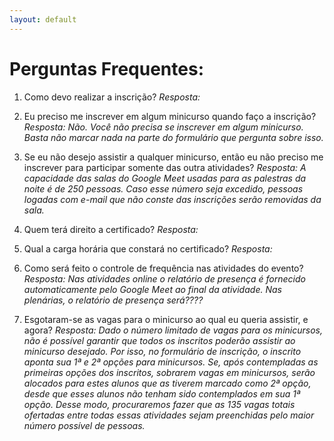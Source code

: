 ```yaml
---
layout: default
---
```


<h1 class="display-5 mb-3"> Perguntas Frequentes: </h1>

1. Como devo realizar a inscrição?  *Resposta:* 

1. Eu preciso me inscrever em algum minicurso quando faço a inscrição?
*Resposta: Não. Você não precisa se inscrever em algum minicurso. Basta não marcar nada na parte do formulário que pergunta sobre isso.*

1. Se eu não desejo assistir a qualquer minicurso, então eu não preciso me inscrever para participar somente das outra atividades?
*Resposta: A capacidade das salas do Google Meet usadas para as palestras da noite é de 250 pessoas. Caso esse número seja excedido, pessoas logadas com e-mail que não conste das inscrições serão removidas da sala.*

1. Quem terá direito a certificado?
*Resposta:*

1. Qual a carga horária que constará no certificado?
*Resposta:* 
   

1. Como será feito o controle de frequência nas atividades do evento?
*Resposta: Nas atividades online o relatório de presença é fornecido automaticamente pelo Google Meet ao final da atividade. Nas plenárias, o relatório de presença será????*

1. Esgotaram-se as vagas para o minicurso ao qual eu queria assistir, e agora?
*Resposta: Dado o número limitado de vagas para os minicursos, não é possível garantir que todos os inscritos poderão assistir ao minicurso desejado. Por isso, no formulário de inscrição, o inscrito aponta sua 1ª e 2ª opções para minicursos. Se, após contempladas as primeiras opções dos inscritos, sobrarem vagas em minicursos, serão alocados para estes alunos que as tiverem marcado como 2ª opção, desde que esses alunos não tenham sido contemplados em sua 1ª opção. Desse modo, procuraremos fazer que as 135 vagas totais ofertadas entre todas essas atividades sejam preenchidas pelo maior número possível de pessoas.*
